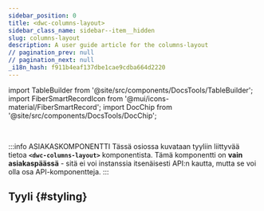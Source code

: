 ```yaml
---
sidebar_position: 0
title: <dwc-columns-layout>
sidebar_class_name: sidebar--item__hidden
slug: columns-layout
description: A user guide article for the columns-layout
// pagination_prev: null
// pagination_next: null
_i18n_hash: f911b4eaf137dbe1cae9cdba664d2220
---
```

import TableBuilder from '@site/src/components/DocsTools/TableBuilder';
import FiberSmartRecordIcon from '@mui/icons-material/FiberSmartRecord';
import DocChip from '@site/src/components/DocsTools/DocChip';

<DocChip chip='shadow' />

<br />

:::info ASIAKASKOMPONENTTI
Tässä osiossa kuvataan tyyliin liittyvää tietoa **`<dwc-columns-layout>`** komponentista. Tämä komponentti on **vain asiakaspäässä** - sitä ei voi instanssia itsenäisesti API:n kautta, mutta se voi olla osa API-komponentteja.
:::

## Tyyli {#styling}

<TableBuilder name="dwc-columns-layout" clientComponent />
